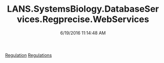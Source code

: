 ﻿---
title: LANS.SystemsBiology.DatabaseServices.Regprecise.WebServices
date: 6/19/2016 11:14:48 AM
---

[Regulation](T-LANS.SystemsBiology.DatabaseServices.Regprecise.WebServices.Regulation.html)
[Regulations](T-LANS.SystemsBiology.DatabaseServices.Regprecise.WebServices.Regulations.html)
